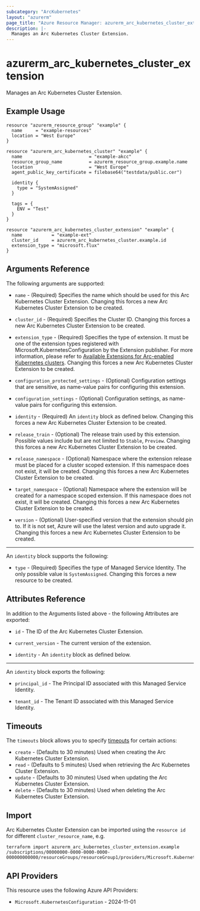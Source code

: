 ```yaml
---
subcategory: "ArcKubernetes"
layout: "azurerm"
page_title: "Azure Resource Manager: azurerm_arc_kubernetes_cluster_extension"
description: |-
  Manages an Arc Kubernetes Cluster Extension.
---
```


# azurerm_arc_kubernetes_cluster_extension

Manages an Arc Kubernetes Cluster Extension.

## Example Usage

```hcl
resource "azurerm_resource_group" "example" {
  name     = "example-resources"
  location = "West Europe"
}

resource "azurerm_arc_kubernetes_cluster" "example" {
  name                         = "example-akcc"
  resource_group_name          = azurerm_resource_group.example.name
  location                     = "West Europe"
  agent_public_key_certificate = filebase64("testdata/public.cer")

  identity {
    type = "SystemAssigned"
  }

  tags = {
    ENV = "Test"
  }
}

resource "azurerm_arc_kubernetes_cluster_extension" "example" {
  name           = "example-ext"
  cluster_id     = azurerm_arc_kubernetes_cluster.example.id
  extension_type = "microsoft.flux"
}
```

## Arguments Reference

The following arguments are supported:

* `name` - (Required) Specifies the name which should be used for this Arc Kubernetes Cluster Extension. Changing this forces a new Arc Kubernetes Cluster Extension to be created.

* `cluster_id` - (Required) Specifies the Cluster ID. Changing this forces a new Arc Kubernetes Cluster Extension to be created.

* `extension_type` - (Required) Specifies the type of extension. It must be one of the extension types registered with Microsoft.KubernetesConfiguration by the Extension publisher. For more information, please refer to [Available Extensions for Arc-enabled Kubernetes clusters](https://learn.microsoft.com/en-us/azure/azure-arc/kubernetes/extensions-release). Changing this forces a new Arc Kubernetes Cluster Extension to be created.

* `configuration_protected_settings` - (Optional) Configuration settings that are sensitive, as name-value pairs for configuring this extension.

* `configuration_settings` - (Optional) Configuration settings, as name-value pairs for configuring this extension.

* `identity` - (Required) An `identity` block as defined below. Changing this forces a new Arc Kubernetes Cluster Extension to be created.

* `release_train` - (Optional) The release train used by this extension. Possible values include but are not limited to `Stable`, `Preview`. Changing this forces a new Arc Kubernetes Cluster Extension to be created.

* `release_namespace` - (Optional) Namespace where the extension release must be placed for a cluster scoped extension. If this namespace does not exist, it will be created. Changing this forces a new Arc Kubernetes Cluster Extension to be created.

* `target_namespace` - (Optional) Namespace where the extension will be created for a namespace scoped extension. If this namespace does not exist, it will be created. Changing this forces a new Arc Kubernetes Cluster Extension to be created.

* `version` - (Optional) User-specified version that the extension should pin to. If it is not set, Azure will use the latest version and auto upgrade it. Changing this forces a new Arc Kubernetes Cluster Extension to be created.

---

An `identity` block supports the following:

* `type` - (Required) Specifies the type of Managed Service Identity. The only possible value is `SystemAssigned`. Changing this forces a new resource to be created.

## Attributes Reference

In addition to the Arguments listed above - the following Attributes are exported:

* `id` - The ID of the Arc Kubernetes Cluster Extension.

* `current_version` - The current version of the extension.

* `identity` - An `identity` block as defined below.

---

An `identity` block exports the following:

* `principal_id` - The Principal ID associated with this Managed Service Identity.

* `tenant_id` - The Tenant ID associated with this Managed Service Identity.

## Timeouts

The `timeouts` block allows you to specify [timeouts](https://www.terraform.io/docs/configuration/resources.html#timeouts) for certain actions:

* `create` - (Defaults to 30 minutes) Used when creating the Arc Kubernetes Cluster Extension.
* `read` - (Defaults to 5 minutes) Used when retrieving the Arc Kubernetes Cluster Extension.
* `update` - (Defaults to 30 minutes) Used when updating the Arc Kubernetes Cluster Extension.
* `delete` - (Defaults to 30 minutes) Used when deleting the Arc Kubernetes Cluster Extension.

## Import

Arc Kubernetes Cluster Extension can be imported using the `resource id` for different `cluster_resource_name`, e.g.

```shell
terraform import azurerm_arc_kubernetes_cluster_extension.example /subscriptions/00000000-0000-0000-0000-000000000000/resourceGroups/resourceGroup1/providers/Microsoft.Kubernetes/connectedClusters/cluster1/providers/Microsoft.KubernetesConfiguration/extensions/extension1
```

## API Providers
<!-- This section is generated, changes will be overwritten -->
This resource uses the following Azure API Providers:

* `Microsoft.KubernetesConfiguration` - 2024-11-01
